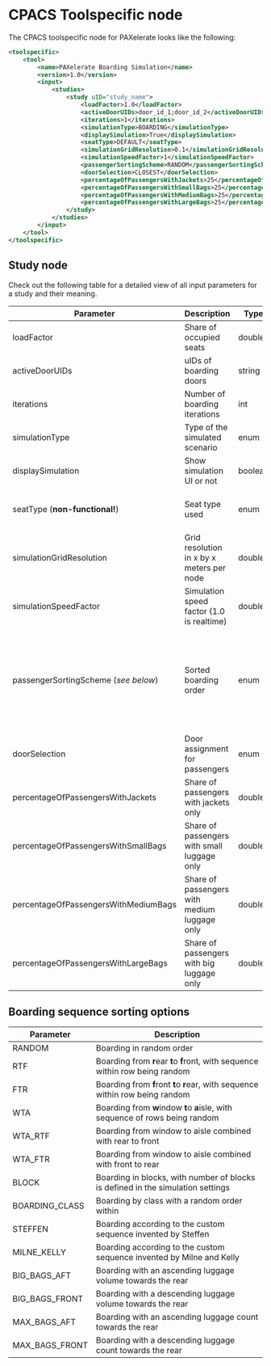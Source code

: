 # CPACS Toolspecific node

The CPACS toolspecific node for PAXelerate looks like the following:

```xml
<toolspecific>
    <tool>
        <name>PAXelerate Boarding Simulation</name>
        <version>1.0</version>
        <input>
            <studies>
                <study uID="study_name">      
                    <loadFactor>1.0</loadFactor>
                    <activeDoorUIDs>door_id_1;door_id_2</activeDoorUIDs>
                    <iterations>1</iterations> 
                    <simulationType>BOARDING</simulationType> 
                    <displaySimulation>True</displaySimulation>
                    <seatType>DEFAULT</seatType>
                    <simulationGridResolution>0.1</simulationGridResolution>
                    <simulationSpeedFactor>1</simulationSpeedFactor>
                    <passengerSortingScheme>RANDOM</passengerSortingScheme>
                    <doorSelection>CLOSEST</doorSelection>
                    <percentageOfPassengersWithJackets>25</percentageOfPassengersWithJackets>
                    <percentageOfPassengersWithSmallBags>25</percentageOfPassengersWithSmallBags>
                    <percentageOfPassengersWithMediumBags>25</percentageOfPassengersWithMediumBags>   
                    <percentageOfPassengersWithLargeBags>25</percentageOfPassengersWithLargeBags> 
                </study>
            </studies>
        </input>
    </tool>
</toolspecific>
```
## Study node

Check out the following table for a detailed view of all input parameters for a study and their meaning.

Parameter                           |   Description                                 |   Type    |   Allowed values
---                                 |   ---                                         |   ---     |   ---
loadFactor                          |   Share of occupied seats                     |   double  |   0.0 - 1.0
activeDoorUIDs                      |   uIDs of boarding doors                      |   string  |   minimum 1 door     
iterations                          |   Number of boarding iterations               |   int     |   > 1
simulationType                      |   Type of the simulated scenario              |   enum    |   BOARDING, DEBOARDING *or* EMERGENCY 
displaySimulation                   |   Show simulation UI or not                   |   boolean |   True *or* False
seatType (**non-functional!**)      |   Seat type used                              |   enum    |   DEFAULT, SIDEWAYS_FOLDABLE, LIFTING_SEAT_PAN *or* BRING_YOUR_OWN 
simulationGridResolution            |   Grid resolution in x by x meters per node   |   double  |   > 0.1m 
simulationSpeedFactor               |   Simulation speed factor (1.0 is realtime)   |   double  |   > 0.0
passengerSortingScheme (*see below*)|   Sorted boarding order                       |   enum    |   RANDOM, RTF, FTR, WTA, WTA_RTF, WTA_FTR, BLOCK, BOARDING_CLASS, STEFFEN, MILNE_KELLY, BIG_BAGS_AFT, BIG_BAGS_FRONT, MAX_BAGS_AFT *or* MAX_BAGS_FRONT
doorSelection                       |   Door assignment for passengers              |   enum    |   CLOSEST, CLOSEST_BEHIND, CLOSEST_FRONT *or* RANDOM
percentageOfPassengersWithJackets   |   Share of passengers with jackets only       |   double  |   % from 0 - 100 (total < 100, 100 - total = noLuggage) 
percentageOfPassengersWithSmallBags |   Share of passengers with small luggage only |   double  |   % from 0 - 100 (total < 100, 100 - total = noLuggage) 
percentageOfPassengersWithMediumBags|   Share of passengers with medium luggage only|   double  |   % from 0 - 100 (total < 100, 100 - total = noLuggage) 
percentageOfPassengersWithLargeBags |   Share of passengers with big luggage only   |   double  |   % from 0 - 100 (total < 100, 100 - total = noLuggage) 

## Boarding sequence sorting options

Parameter               |   Description
---                     |   ---
RANDOM                  |   Boarding in random order
RTF                     |   Boarding from **r**ear **t**o **f**ront, with sequence within row being random
FTR                     |   Boarding from **f**ront **t**o **r**ear, with sequence within row being random
WTA                     |   Boarding from **w**indow **t**o **a**isle, with sequence of rows being random
WTA_RTF                 |   Boarding from window to aisle combined with rear to front 
WTA_FTR                 |   Boarding from window to aisle combined with front to rear
BLOCK                   |   Boarding in blocks, with number of blocks is defined in the simulation settings
BOARDING_CLASS          |   Boarding by class with a random order within
STEFFEN                 |   Boarding according to the custom sequence invented by Steffen
MILNE_KELLY             |   Boarding according to the custom sequence invented by Milne and Kelly
BIG_BAGS_AFT            |   Boarding with an ascending luggage volume towards the rear
BIG_BAGS_FRONT          |   Boarding with a descending luggage volume towards the rear
MAX_BAGS_AFT            |   Boarding with an ascending luggage count towards the rear
MAX_BAGS_FRONT          |   Boarding with a descending luggage count towards the rear